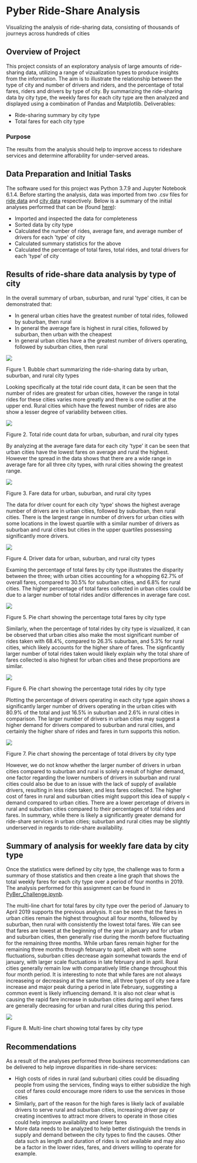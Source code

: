 # Pyber Ride-Share Analysis

Visualizing the analysis of ride-sharing data, consisting of thousands of journeys across hundreds of cities

## Overview of Project

This project consists of an exploratory analysis of large amounts of ride-sharing data, utilizing a range of vizualization types to produce insights from the information. The aim is to illustrate the relationship between the type of city and number of drivers and riders, and the percentage of total fares, riders and drivers by type of city. By summarizing the ride-sharing data by city type, the weekly fares for each city type are then analyzed and displayed using a combination of Pandas and Matplotlib. Deliverables:

- Ride-sharing summary by city type
- Total fares for each city type

### Purpose

The results from the analysis should help to improve access to rideshare services and determine afforability for under-served areas. 

## Data Preparation and Initial Tasks

The software used for this project was Python 3.7.9 and Jupyter Notebook 6.1.4. Before starting the analysis, data was imported from two .csv files for [ride data](https://github.com/jkenning/PyBer_analysis/blob/main/Resources/ride_data.csv) and [city data](https://github.com/jkenning/PyBer_analysis/blob/main/Resources/city_data.csv) respectively. Below is a summary of the initial analyses performed that can be (found [here](https://github.com/jkenning/PyBer_analysis/blob/main/PyBer.ipynb)):

- Imported and inspected the data for completeness
- Sorted data by city type
- Calculated the number of rides, average fare, and average number of drivers for each 'type' of city
- Calculated summary statistics for the above
- Calculated the percentage of total fares, total rides, and total drivers for each 'type' of city

## Results of ride-share data analysis by type of city

In the overall summary of urban, suburban, and rural 'type' cities, it can be demonstrated that:

* In general urban cities have the greatest number of total rides, followed by suburban, then rural
* In general the average fare is highest in rural cities, followed by suburban, then urban with the cheapest
* In general urban cities have a the greatest number of drivers operating, followed by suburban cities, then rural

![](https://github.com/jkenning/PyBer_analysis/blob/main/Analysis/Fig1.png)

Figure 1. Bubble chart summarizing the ride-sharing data by urban, suburban, and rural city types

Looking specifically at the total ride count data, it can be seen that the number of rides are greatest for urban cities, however the range in total rides for these cities varies more greatly and there is one outlier at the upper end. Rural cities which have the fewest number of rides are also show a lesser degree of variability between cities. 

![](https://github.com/jkenning/PyBer_analysis/blob/main/Analysis/Fig2.png)

Figure 2. Total ride count data for urban, suburban, and rural city types

By analyzing at the average fare data for each city 'type' it can be seen that urban cities have the lowest fares on average and rural the highest. However the spread in the data shows that there are a wide range in average fare for all three city types, with rural cities showing the greatest range. 

![](https://github.com/jkenning/PyBer_analysis/blob/main/Analysis/Fig3.png)

Figure 3. Fare data for urban, suburban, and rural city types

The data for driver count for each city 'type' shows the highest average number of drivers are in urban cities, followed by suburban, then rural cities. There is the largest range in number of drivers for urban cities with some locations in the lowest quartile with a similar number of drivers as suburban and rural cities but cities in the upper quartiles possessing significantly more drivers.

![](https://github.com/jkenning/PyBer_analysis/blob/main/Analysis/Fig4.png)

Figure 4. Driver data for urban, suburban, and rural city types

Examing the percentage of total fares by city type illustrates the disparity between the three; with urban cities accounting for a whopping 62.7% of overall fares, compared to 30.5% for suburban cities, and 6.8% for rural cities. The higher percentage of total fares collected in urban cities could be due to a larger number of total rides and/or differences in average fare cost.

![](https://github.com/jkenning/PyBer_analysis/blob/main/Analysis/Fig5.png)

Figure 5. Pie chart showing the percentage total fares by city type

Similarly, when the percentage of total rides by city type is vizualized, it can be observed that urban cities also make the most significant number of rides taken with 68.4%, compared to 26.3% suburban, and 5.3% for rural cities, which likely accounts for the higher share of fares. The signficantly larger number of total rides taken would likely explain why the total share of fares collected is also highest for urban cities and these proportions are similar.

![](https://github.com/jkenning/PyBer_analysis/blob/main/Analysis/Fig6.png)

Figure 6. Pie chart showing the percentage total rides by city type

Plotting the percentage of drivers operating in each city type again shows a significantly larger number of drivers operating in the urban cities with 80.9% of the total and just 16.5% in suburban and 2.6% in rural cities in comparison. The larger number of drivers in urban cities may suggest a higher demand for drivers compared to suburban and rural cities, and certainly the higher share of rides and fares in turn supports this notion. 

![](https://github.com/jkenning/PyBer_analysis/blob/main/Analysis/Fig7.png)

Figure 7. Pie chart showing the percentage of total drivers by city type

However, we do not know whether the larger number of drivers in urban cities compared to suburban and rural is solely a result of higher demand, one factor regarding the lower numbers of drivers in suburban and rural cities could also be due to an issue with the lack of supply of available drivers, resulting in less rides taken, and less fares collected. The higher cost of fares in rural and suburban cities might support this idea of supply < demand compared to urban cities. There are a lower percetage of drivers in rural and suburban cities compared to their percentages of total rides and fares. In summary, while there is likely a significantly greater demand for ride-share services in urban cities; suburban and rural cities may be slightly underserved in regards to ride-share availability. 

## Summary of analysis for weekly fare data by city type

Once the statistics were defined by city type, the challenge was to form a summary of those statistics and then create a line graph that shows the total weekly fares for each city type over a period of four months in 2019. The analysis performed for this assignment can be found in [PyBer_Challenge.ipynb](https://github.com/jkenning/PyBer_analysis/blob/main/PyBer_Challenge.ipynb). 

The multi-line chart for total fares by city type over the period of January to April 2019 supports the previous analysis. It can be seen that the fares in urban cities remain the highest throughout all four months, followed by suburban, then rural with consistently the lowest total fares. We can see that fares are lowest at the beginning of the year in january and for urban and suburban cities, then generally rise during the month before fluctuating for the remaining three months. While urban fares remain higher for the remaining three months through february to april, albeit with some fluctuations, suburban cities decrease again somewhat towards the end of january, with larger scale fluctuations in late february and in april. Rural cities generally remain low with comparatively little change throughout this four month period. It is interesting to note that while fares are not always increaseing or decreasing at the same time, all three types of city see a fare increase and major peak during a period in late February, suggesting a common event is likely influencing demand. It is also not clear what is causing the rapid fare increase in suburban cities during april when fares are generally decreasing for urban and rural cities during this period.

![](https://github.com/jkenning/PyBer_analysis/blob/main/Analysis/PyBer_fare_summary.png)

Figure 8. Multi-line chart showing total fares by city type

## Recommendations

As a result of the analyses performed three business recommendations can be delivered to help improve disparities in ride-share services:

* High costs of rides in rural (and suburban) cities could be disuading people from using the services, finding ways to either subsidize the high cost of fares could encourage more riders to use the services in those cities
* Similarly, part of the reason for the high fares is likely lack of available drivers to serve rural and suburban cities, increasing driver pay or creating incentives to attract more drivers to operate in those cities could help improve availability and lower fares
* More data needs to be analyzed to help better distinguish the trends in supply and demand between the city types to find the causes. Other data such as length and duration of rides is not available and may also be a factor in the lower rides, fares, and drivers willing to operate for example. 
